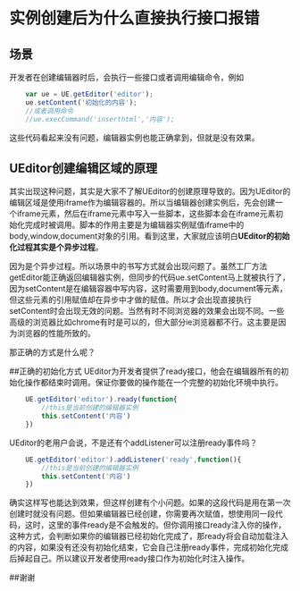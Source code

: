 # 实例创建后为什么直接执行接口报错


## 场景
开发者在创建编辑器时后，会执行一些接口或者调用编辑命令，例如
```javascript
	var ue = UE.getEditor('editor');
	ue.setContent('初始化的内容');
	//或者调用命令
	//ue.execCommand('inserthtml','内容');
```
这些代码看起来没有问题，编辑器实例也能正确拿到，但就是没有效果。

## UEditor创建编辑区域的原理
其实出现这种问题，其实是大家不了解UEditor的创建原理导致的。因为UEditor的编辑区域是使用iframe作为编辑容器的。所以当编辑器创建实例后，先会创建一个iframe元素，然后在iframe元素中写入一些脚本，这些脚本会在iframe元素初始化完成时被调用。脚本的作用主要是为编辑器实例赋值iframe中的body,window,document对象的引用。看到这里，大家就应该明白**UEditor的初始化过程其实是个异步过程**。

因为是个异步过程。所以场景中的书写方式就会出现问题了。虽然工厂方法getEditor能正确返回编辑器实例，但同步的代码ue.setContent马上就被执行了，因为setContent是在编辑容器中写内容，这时需要用到body,document等元素，但这些元素的引用赋值却在异步中才做的赋值。所以才会出现直接执行setContent时会出现无效的问题。当然有时不同浏览器的效果会出现不同。一些高级的浏览器比如chrome有时是可以的，但大部分ie浏览器都不行。这主要是因为浏览器的性能所致的。

那正确的方式是什么呢？

##正确的初始化方式
UEditor为开发者提供了ready接口，他会在编辑器所有的初始化操作都结束时调用。保证你要做的操作能在一个完整的初始化环境中执行。
```javascript
	UE.getEditor('editor').ready(function{
		//this是当前创建的编辑器实例
		this.setContent('内容')
	})
```
UEditor的老用户会说，不是还有个addListener可以注册ready事件吗？
```javascript
	UE.getEditor('editor').addListener('ready',function(){
		//this是当前创建的编辑器实例
		this.setContent('内容')
	})
```
确实这样写也能达到效果，但这样创建有个小问题。如果的这段代码是用在第一次创建时就没有问题。但如果编辑器已经创建，你需要再次赋值，想使用同一段代码，这时，这里的事件ready是不会触发的。但你调用接口ready注入你的操作，这种方式，会判断如果你的编辑器已经初始化完成了，那ready将会自动加载注入的内容，如果没有还没有初始化结束，它会自己注册ready事件，完成初始化完成后掉起自己。所以建议开发者使用ready接口作为初始化时注入操作。

##谢谢
